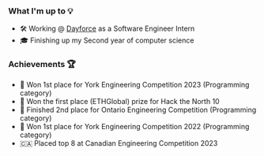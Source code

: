 ### What I'm up to 💡

- 🛠 Working @ <a href="https://dayforce.com">Dayforce</a> as a Software Engineer Intern
- 🎓 Finishing up my Second year of computer science 

### Achievements 🏆

- 🥇 Won 1st place for York Engineering Competition 2023 (Programming category)
- 🥇 Won the first place (ETHGlobal) prize for Hack the North 10
- 🥈 Finished 2nd place for Ontario Engineering Competition (Programming category)
- 🥇 Won 1st place for York Engineering Competition 2022 (Programming category)
- 🇨🇦 Placed top 8 at Canadian Engineering Competition 2023 
